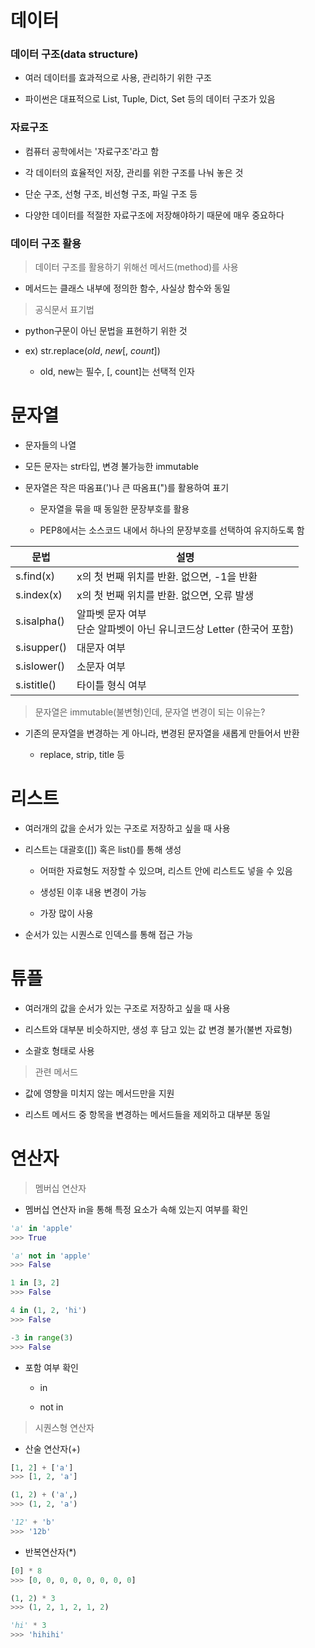 # 데이터

### 데이터 구조(data structure)

- 여러 데이터를 효과적으로 사용, 관리하기 위한 구조

- 파이썬은 대표적으로 List, Tuple, Dict, Set 등의 데이터 구조가 있음



### 자료구조

- 컴퓨터 공학에서는 '자료구조'라고 함

- 각 데이터의 효율적인 저장, 관리를 위한 구조를 나눠 놓은 것

- 단순 구조, 선형 구조, 비선형 구조, 파일 구조 등

- 다양한 데이터를 적절한 자료구조에 저장해야하기 때문에 매우 중요하다



### 데이터 구조 활용

> 데이터 구조를 활용하기 위해선 메서드(method)를 사용

- 메서드는 클래스 내부에 정의한 함수, 사실상 함수와 동일

> 공식문서 표기법

- python구문이 아닌 문법을 표현하기 위한 것

- ex) str.replace(*old*, *new*[, *count*])
  
  - old, new는 필수, [, count]는 선택적 인자



# 문자열

- 문자들의 나열

- 모든 문자는 str타입, 변경 불가능한 immutable

- 문자열은 작은 따옴표(')나 큰 따옴표(")를 활용하여 표기
  
  - 문자열을 묶을 때 동일한 문장부호를 활용
  
  - PEP8에서는 소스코드 내에서 하나의 문장부호를 선택하여 유지하도록 함

| 문법          | 설명                                               |
| ----------- | ------------------------------------------------ |
| s.find(x)   | x의 첫 번째 위치를 반환. 없으면, -1을 반환                      |
| s.index(x)  | x의 첫 번째 위치를 반환. 없으면, 오류 발생                       |
| s.isalpha() | 알파벳 문자 여부 <br/> 단순 알파벳이 아닌 유니코드상 Letter (한국어 포함) |
| s.isupper() | 대문자 여부                                           |
| s.islower() | 소문자 여부                                           |
| s.istitle() | 타이틀 형식 여부                                        |

> 문자열은 immutable(불변형)인데, 문자열 변경이 되는 이유는?

- 기존의 문자열을 변경하는 게 아니라, 변경된 문자열을 새롭게 만들어서 반환
  
  - replace, strip, title 등



# 리스트

- 여러개의 값을 순서가 있는 구조로 저장하고 싶을 때 사용

- 리스트는 대괄호([]) 혹은 list()를 통해 생성
  
  - 어떠한 자료형도 저장할 수 있으며, 리스트 안에 리스트도 넣을 수 있음
  
  - 생성된 이후 내용 변경이 가능
  
  - 가장 많이 사용

- 순서가 있는 시퀀스로 인덱스를 통해 접근 가능



# 튜플

- 여러개의 값을 순서가 있는 구조로 저장하고 싶을 때 사용

- 리스트와 대부분 비슷하지만, 생성 후 담고 있는 값 변경 불가(불변 자료형)

- 소괄호 형태로 사용





> 관련 메서드

- 값에 영향을 미치지 않는 메서드만을 지원

- 리스트 메서드 중 항목을 변경하는 메서드들을 제외하고 대부분 동일



# 연산자

> 멤버십 연산자

- 멤버십 연산자 in을 통해 특정 요소가 속해 있는지 여부를 확인

```python
'a' in 'apple'
>>> True

'a' not in 'apple'
>>> False

1 in [3, 2]
>>> False

4 in (1, 2, 'hi')
>>> False

-3 in range(3)
>>> False
```

- 포함 여부 확인
  
  - in
  
  - not in

> 시퀀스형 연산자

- 산술 연산자(+)

```python
[1, 2] + ['a']
>>> [1, 2, 'a']

(1, 2) + ('a',)
>>> (1, 2, 'a')

'12' + 'b'
>>> '12b'
```

- 반복연산자(*)

```python
[0] * 8
>>> [0, 0, 0, 0, 0, 0, 0, 0]

(1, 2) * 3
>>> (1, 2, 1, 2, 1, 2)

'hi' * 3
>>> 'hihihi'
```



